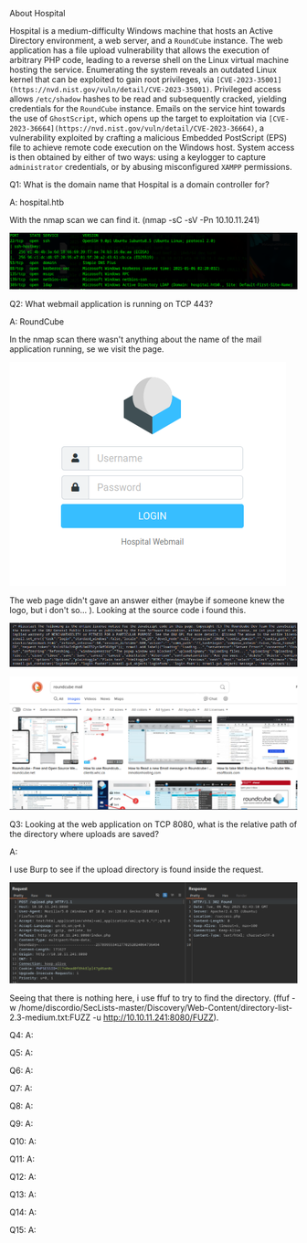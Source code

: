 
About Hospital

Hospital is a medium-difficulty Windows machine that hosts an Active Directory environment, a web server, and a `RoundCube` instance. The web application has a file upload vulnerability that allows the execution of arbitrary PHP code, leading to a reverse shell on the Linux virtual machine hosting the service. Enumerating the system reveals an outdated Linux kernel that can be exploited to gain root privileges, via `[CVE-2023-35001](https://nvd.nist.gov/vuln/detail/CVE-2023-35001)`. Privileged access allows `/etc/shadow` hashes to be read and subsequently cracked, yielding credentials for the `RoundCube` instance. Emails on the service hint towards the use of `GhostScript`, which opens up the target to exploitation via `[CVE-2023-36664](https://nvd.nist.gov/vuln/detail/CVE-2023-36664)`, a vulnerability exploited by crafting a malicious Embedded PostScript (EPS) file to achieve remote code execution on the Windows host. System access is then obtained by either of two ways: using a keylogger to capture `administrator` credentials, or by abusing misconfigured `XAMPP` permissions.



Q1: What is the domain name that Hospital is a domain controller for?

A: hospital.htb

With the nmap scan we can find it. (nmap -sC -sV -Pn 10.10.11.241)

![](../../Img/Pasted%20image%2020250505152955.png)

Q2: What webmail application is running on TCP 443?

A: RoundCube

In the nmap scan there wasn't anything about the name of the mail application running, se we visit the page.

![](../../Img/Pasted%20image%2020250505153433.png)

The web page didn't gave an answer either (maybe if someone knew the logo, but i don't so... ).
Looking at the source code i found this.

![](../../Img/Pasted%20image%2020250505153618.png)

![](../../Img/Pasted%20image%2020250505153712.png)

Q3: Looking at the web application on TCP 8080, what is the relative path of the directory where uploads are saved?

A: 

I use Burp to see if the upload directory is found inside the request.

![](../../Img/Pasted%20image%2020250505155307.png)

Seeing that there is nothing here, i use ffuf to try to find the directory. (ffuf -w /home/discordio/SecLists-master/Discovery/Web-Content/directory-list-2.3-medium.txt:FUZZ -u http://10.10.11.241:8080/FUZZ).



Q4: 
A: 

Q5: 
A: 

Q6: 
A: 

Q7: 
A: 

Q8: 
A: 

Q9: 
A: 

Q10: 
A: 

Q11: 
A: 

Q12: 
A: 

Q13: 
A: 

Q14: 
A: 

Q15: 
A: 

